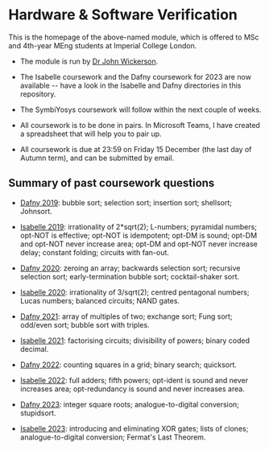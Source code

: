 # Hardware & Software Verification

This is the homepage of the above-named module, which is offered to MSc and 4th-year MEng students at Imperial College London.

* The module is run by [Dr John Wickerson](https://johnwickerson.github.io/).

* The Isabelle coursework and the Dafny coursework for 2023 are now available -- have a look in the Isabelle and Dafny directories in this repository.

* The SymbiYosys coursework will follow within the next couple of weeks.

* All coursework is to be done in pairs. In Microsoft Teams, I have created a spreadsheet that will help you to pair up.

* All coursework is due at 23:59 on Friday 15 December (the last day of Autumn term), and can be submitted by email.

## Summary of past coursework questions

- [Dafny 2019](dafny/2019/dafny_exercises_2019.pdf): bubble sort; selection sort; insertion sort; shellsort; Johnsort.

- [Isabelle 2019](isabelle/2019/isabelle_exercises_2019.pdf): irrationality of 2*sqrt(2); L-numbers; pyramidal numbers; opt-NOT is effective; opt-NOT is idempotent; opt-DM is sound; opt-DM and opt-NOT never increase area; opt-DM and opt-NOT never increase delay; constant folding; circuits with fan-out.

- [Dafny 2020](dafny/2020/dafny_exercises_2020.pdf): zeroing an array; backwards selection sort; recursive selection sort; early-termination bubble sort; cocktail-shaker sort.

- [Isabelle 2020](isabelle/2020/isabelle_exercises_2020.pdf): irrationality of 3/sqrt(2); centred pentagonal numbers; Lucas numbers; balanced circuits; NAND gates.

- [Dafny 2021](dafny/2021/dafny_exercises_2021.pdf): array of multiples of two; exchange sort; Fung sort; odd/even sort; bubble sort with triples.

- [Isabelle 2021](isabelle/2021/isabelle_exercises_2021.pdf): factorising circuits; divisibility of powers; binary coded decimal.

- [Dafny 2022](dafny/2022/dafny_exercises_2022.pdf): counting squares in a grid; binary search; quicksort.

- [Isabelle 2022](isabelle/2022/isabelle_exercises_2022.pdf): full adders; fifth powers; opt-ident is sound and never increases area; opt-redundancy is sound and never increases area.

- [Dafny 2023](dafny/2023/dafny_exercises_2023.pdf): integer square roots; analogue-to-digital conversion; stupidsort.

- [Isabelle 2023](isabelle/2023/isabelle_exercises_2023.pdf): introducing and eliminating XOR gates; lists of clones; analogue-to-digital conversion; Fermat's Last Theorem.
